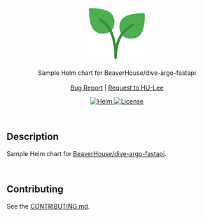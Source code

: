 <p align="center">
  <a href="https://github.com/BeaverHouse/dive-argo-fastapi-helm">
    <img src="logo.png" alt="Logo">
  </a>

  <p align="center">
    Sample Helm chart for BeaverHouse/dive-argo-fastapi
    <br>
    <br>
    <a href="https://github.com/BeaverHouse/dive-argo-fastapi-helm/issues">Bug Report</a>
    |
    <a href="https://github.com/BeaverHouse/dive-argo-fastapi-helm/issues">Request to HU-Lee</a>
  </p>

  <p align="center">
    <a href="https://helm.sh/">
      <img src="https://img.shields.io/badge/Helm-0F1689?logo=helm&logoColor=fff&style=flat" alt="Helm">
    </a>
    <a href="./LICENSE">
      <img src="https://img.shields.io/github/license/BeaverHouse/dive-argo-fastapi-helm" alt="License">
    </a>
  </p>
</p>

<!-- Content -->

<br>

## Description

Sample Helm chart for [BeaverHouse/dive-argo-fastapi][dive-argo-fastapi].

[dive-argo-fastapi]: https://github.com/BeaverHouse/dive-argo-fastapi

<br>

## Contributing

See the [CONTRIBUTING.md][contributing].

[contributing]: ./CONTRIBUTING.md
